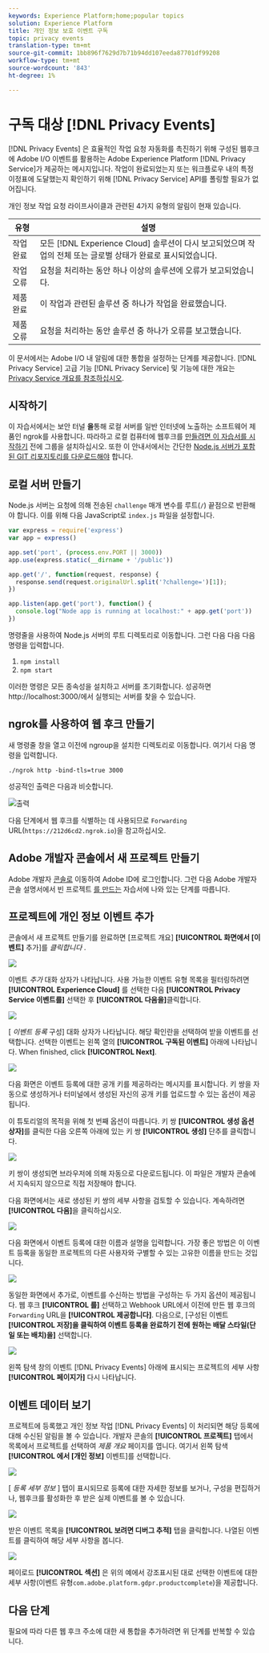 ```yaml
---
keywords: Experience Platform;home;popular topics
solution: Experience Platform
title: 개인 정보 보호 이벤트 구독
topic: privacy events
translation-type: tm+mt
source-git-commit: 1bb896f7629d7b71b94dd107eeda87701df99208
workflow-type: tm+mt
source-wordcount: '843'
ht-degree: 1%

---
```



# 구독 대상 [!DNL Privacy Events]

[!DNL Privacy Events] 은 효율적인 작업 요청 자동화를 촉진하기 위해 구성된 웹후크에 Adobe I/O 이벤트를 활용하는 Adobe Experience Platform [!DNL Privacy Service]가 제공하는 메시지입니다. 작업이 완료되었는지 또는 워크플로우 내의 특정 이정표에 도달했는지 확인하기 위해 [!DNL Privacy Service] API를 폴링할 필요가 없어집니다.

개인 정보 작업 요청 라이프사이클과 관련된 4가지 유형의 알림이 현재 있습니다.

| 유형 | 설명 |
--- | ---
| 작업 완료 | 모든 [!DNL Experience Cloud] 솔루션이 다시 보고되었으며 작업의 전체 또는 글로벌 상태가 완료로 표시되었습니다. |
| 작업 오류 | 요청을 처리하는 동안 하나 이상의 솔루션에 오류가 보고되었습니다. |
| 제품 완료 | 이 작업과 관련된 솔루션 중 하나가 작업을 완료했습니다. |
| 제품 오류 | 요청을 처리하는 동안 솔루션 중 하나가 오류를 보고했습니다. |

이 문서에서는 Adobe I/O 내 알림에 대한 통합을 설정하는 단계를 제공합니다. [!DNL Privacy Service] 고급 기능 [!DNL Privacy Service] 및 기능에 대한 개요는 [Privacy Service 개요를 참조하십시오](home.md).

## 시작하기

이 자습서에서는 보안 터널 **을**&#x200B;통해 로컬 서버를 일반 인터넷에 노출하는 소프트웨어 제품인 ngrok를 사용합니다. 따라하고 로컬 컴퓨터에 웹후크를 [만들려면 이 자습서를 시작하기](https://ngrok.com/download) 전에 그룹을 설치하십시오. 또한 이 안내서에서는 간단한 [Node.js 서버가 포함된 GIT 리포지토리를 다운로드해야](https://nodejs.org/) 합니다.

## 로컬 서버 만들기

Node.js 서버는 요청에 의해 전송된 `challenge` 매개 변수를 루트(`/`) 끝점으로 반환해야 합니다. 이를 위해 다음 JavaScript로 `index.js` 파일을 설정합니다.

```js
var express = require('express')
var app = express()

app.set('port', (process.env.PORT || 3000))
app.use(express.static(__dirname + '/public'))

app.get('/', function(request, response) {
  response.send(request.originalUrl.split('?challenge=')[1]);
})

app.listen(app.get('port'), function() {
  console.log("Node app is running at localhost:" + app.get('port'))
})
```

명령줄을 사용하여 Node.js 서버의 루트 디렉토리로 이동합니다. 그런 다음 다음 다음 명령을 입력합니다.

1. `npm install`
1. `npm start`

이러한 명령은 모든 종속성을 설치하고 서버를 초기화합니다. 성공하면 http://localhost:3000/에서 실행되는 서버를 찾을 수 있습니다.

## ngrok를 사용하여 웹 후크 만들기

새 명령줄 창을 열고 이전에 ngroup을 설치한 디렉토리로 이동합니다. 여기서 다음 명령을 입력합니다.

```shell
./ngrok http -bind-tls=true 3000
```

성공적인 출력은 다음과 비슷합니다.

![출력](images/privacy-events/ngrok-output.png)

다음 단계에서 웹 후크를 식별하는 데 사용되므로 `Forwarding` URL(`https://212d6cd2.ngrok.io`)을 참고하십시오.

## Adobe 개발자 콘솔에서 새 프로젝트 만들기

Adobe 개발자 [콘솔로](https://www.adobe.com/go/devs_console_ui) 이동하여 Adobe ID에 로그인합니다. 그런 다음 Adobe 개발자 콘솔 설명서에서 빈 프로젝트 [를 만드는](https://www.adobe.io/apis/experienceplatform/console/docs.html#!AdobeDocs/adobeio-console/master/projects-empty.md) 자습서에 나와 있는 단계를 따릅니다.

## 프로젝트에 개인 정보 이벤트 추가

콘솔에서 새 프로젝트 만들기를 완료하면 [프로젝트 개요] **[!UICONTROL 화면에서 [이벤트]** 추가]를 _클릭합니다_ .

![](./images/privacy-events/add-event-button.png)

이벤트 _추가_ 대화 상자가 나타납니다. 사용 가능한 이벤트 유형 목록을 필터링하려면 **[!UICONTROL Experience Cloud]** 를 선택한 다음 **[!UICONTROL Privacy Service 이벤트를]** 선택한 후 **[!UICONTROL 다음을]**&#x200B;클릭합니다.

![](./images/privacy-events/add-privacy-events.png)

[ _이벤트 등록_ 구성] 대화 상자가 나타납니다. 해당 확인란을 선택하여 받을 이벤트를 선택합니다. 선택한 이벤트는 왼쪽 열의 **[!UICONTROL 구독된 이벤트]** 아래에 나타납니다. When finished, click **[!UICONTROL Next]**.

![](./images/privacy-events/choose-subscriptions.png)

다음 화면은 이벤트 등록에 대한 공개 키를 제공하라는 메시지를 표시합니다. 키 쌍을 자동으로 생성하거나 터미널에서 생성된 자신의 공개 키를 업로드할 수 있는 옵션이 제공됩니다.

이 튜토리얼의 목적을 위해 첫 번째 옵션이 따릅니다. 키 쌍 **[!UICONTROL 생성 옵션 상자]**&#x200B;를 클릭한 다음 오른쪽 아래에 있는 키 쌍 **[!UICONTROL 생성]** 단추를 클릭합니다.

![](./images/privacy-events/generate-key-value.png)

키 쌍이 생성되면 브라우저에 의해 자동으로 다운로드됩니다. 이 파일은 개발자 콘솔에서 지속되지 않으므로 직접 저장해야 합니다.

다음 화면에서는 새로 생성된 키 쌍의 세부 사항을 검토할 수 있습니다. 계속하려면 **[!UICONTROL 다음]**&#x200B;을 클릭하십시오.

![](./images/privacy-events/keypair-generated.png)

다음 화면에서 이벤트 등록에 대한 이름과 설명을 입력합니다. 가장 좋은 방법은 이 이벤트 등록을 동일한 프로젝트의 다른 사용자와 구별할 수 있는 고유한 이름을 만드는 것입니다.

![](./images/privacy-events/event-details.png)

동일한 화면에서 추가로, 이벤트를 수신하는 방법을 구성하는 두 가지 옵션이 제공됩니다. 웹 후크 **[!UICONTROL 를]** 선택하고 Webhook URL에서 이전에 만든 웹 후크의 `Forwarding` URL을 **[!UICONTROL 제공합니다]**. 다음으로, [구성된 이벤트 **[!UICONTROL 저장]을 클릭하여 이벤트 등록을 완료하기 전에 원하는 배달 스타일(단일 또는 배치)을]** 선택합니다.

![](./images/privacy-events/webhook-details.png)

왼쪽 탐색 창의 이벤트 [!DNL Privacy Events] 아래에 표시되는 프로젝트의 세부 사항 **[!UICONTROL 페이지가]** 다시 나타납니다.

## 이벤트 데이터 보기

프로젝트에 등록했고 개인 정보 작업 [!DNL Privacy Events] 이 처리되면 해당 등록에 대해 수신된 알림을 볼 수 있습니다. 개발자 콘솔의 **[!UICONTROL 프로젝트]** 탭에서 목록에서 프로젝트를 선택하여 _제품 개요_ 페이지를 엽니다. 여기서 왼쪽 탐색 **[!UICONTROL 에서 [개인 정보]** 이벤트]를 선택합니다.

![](./images/privacy-events/events-left-nav.png)

[ _등록 세부 정보_ ] 탭이 표시되므로 등록에 대한 자세한 정보를 보거나, 구성을 편집하거나, 웹후크를 활성화한 후 받은 실제 이벤트를 볼 수 있습니다.

![](./images/privacy-events/registration-details.png)

받은 이벤트 목록을 **[!UICONTROL 보려면 디버그 추적]** 탭을 클릭합니다. 나열된 이벤트를 클릭하여 해당 세부 사항을 봅니다.

![](images/privacy-events/debug-tracing.png)

페이로드 **[!UICONTROL 섹션]** 은 위의 예에서 강조표시된 대로 선택한 이벤트에 대한 세부 사항(이벤트 유형`com.adobe.platform.gdpr.productcomplete`)을 제공합니다.

## 다음 단계

필요에 따라 다른 웹 후크 주소에 대한 새 통합을 추가하려면 위 단계를 반복할 수 있습니다.